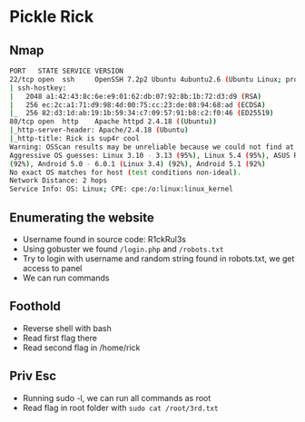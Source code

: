 # Pickle Rick
## Nmap
``` bash
PORT   STATE SERVICE VERSION                                                                                             
22/tcp open  ssh     OpenSSH 7.2p2 Ubuntu 4ubuntu2.6 (Ubuntu Linux; protocol 2.0)                                        
| ssh-hostkey:                                                                                                           
|   2048 a1:42:43:8c:6e:e9:01:62:db:07:92:8b:1b:72:d3:d9 (RSA)                                                           
|   256 ec:2c:a1:71:d9:98:4d:00:75:cc:23:de:08:94:68:ad (ECDSA)                                                          
|_  256 82:d3:1d:ab:19:1b:59:34:c7:09:57:91:b8:c2:f0:46 (ED25519)                                                                                                                                                                            
80/tcp open  http    Apache httpd 2.4.18 ((Ubuntu))                                                                      
|_http-server-header: Apache/2.4.18 (Ubuntu)                                                                             
|_http-title: Rick is sup4r cool                                                                                                                                                                                                             
Warning: OSScan results may be unreliable because we could not find at least 1 open and 1 closed port                                                       
Aggressive OS guesses: Linux 3.10 - 3.13 (95%), Linux 5.4 (95%), ASUS RT-N56U WAP (Linux 3.4) (95%), Linux 3.16 (95%), Linux 3.1 (93%), Linux 3.2 (93%), AXIS 210A or 211 Network Camera (Linux 2.6.17) (92%), Sony Android TV (Android 5.0) 
(92%), Android 5.0 - 6.0.1 (Linux 3.4) (92%), Android 5.1 (92%)                                                                                                                                                                              
No exact OS matches for host (test conditions non-ideal).                                                                                                                                                                                    
Network Distance: 2 hops                                                                                                                                                                                                                     
Service Info: OS: Linux; CPE: cpe:/o:linux:linux_kernel
```

## Enumerating the website 
- Username found in source code: R1ckRul3s
- Using gobuster we found `/login.php` and `/robots.txt`
- Try to login with username and random string found in robots.txt, we get access to panel
- We can run commands 


## Foothold
- Reverse shell with bash
- Read first flag there
- Read second flag in /home/rick

## Priv Esc
- Running sudo -l, we can run all commands as root
- Read flag in root folder with `sudo cat /root/3rd.txt`





